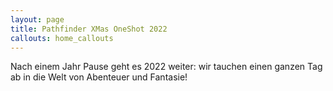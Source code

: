 ```yaml
---
layout: page
title: Pathfinder XMas OneShot 2022
callouts: home_callouts
---
```


Nach einem Jahr Pause geht es 2022 weiter: wir tauchen einen ganzen Tag ab in die Welt von Abenteuer und Fantasie!
